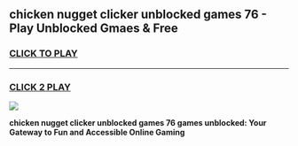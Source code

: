 
## chicken nugget clicker unblocked games 76 - Play Unblocked Gmaes & Free
<h3>
<a href="https://news.freeplayer.one?title=chicken_nugget_clicker_unblocked_games_76&ref=23F">CLICK TO PLAY</a></h3>
<hr>

<h3>
<a href="https://news.freeplayer.one?title=chicken_nugget_clicker_unblocked_games_76&ref=23F">CLICK 2 PLAY</a>
  
</h3>

<a href="https://news.freeplayer.one?title=chicken_nugget_clicker_unblocked_games_76&ref=23F/"><img src="https://clearcache.store/games.png"></a>


**chicken nugget clicker unblocked games 76 games unblocked: Your Gateway to Fun and Accessible Online Gaming**
